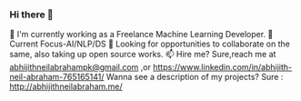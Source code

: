 ### Hi there 👋

🔭 I'm currently working as a Freelance Machine Learning Developer.
🌱 Current Focus-AI/NLP/DS
👯 Looking for opportunities to collaborate on the same, also taking up open source works.
📫 Hire me? Sure,reach me at abhijithneilabrahampk@gmail.com ,or https://www.linkedin.com/in/abhijith-neil-abraham-765165141/
Wanna see a description of my projects? Sure : http://abhijithneilabraham.me/

<!--
**abhijithneilabraham/abhijithneilabraham** is a ✨ _special_ ✨ repository because its `README.md` (this file) appears on your GitHub profile.

Here are some ideas to get you started:

- 🔭 I’m currently working on ...
- 🌱 I’m currently learning ...
- 👯 I’m looking to collaborate on ...
- 🤔 I’m looking for help with ...
- 💬 Ask me about ...
- 📫 How to reach me: ...
- 😄 Pronouns: ...
- ⚡ Fun fact: ...
-->
